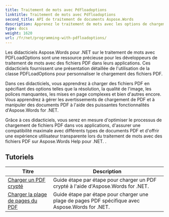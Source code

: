 ```yaml
---
title: Traitement de mots avec Pdfloadoptions
linktitle: Traitement de mots avec Pdfloadoptions
second_title: API de traitement de documents Aspose.Words
description: Apprenez le traitement de mots avec les options de chargement de PDF dans Aspose.Words pour .NET. Apprenez à charger et manipuler des documents Word au format PDF avec des didacticiels étape par étape et des exemples de code.
type: docs
weight: 1620
url: /fr/net/programming-with-pdfloadoptions/
---
```

Les didacticiels Aspose.Words pour .NET sur le traitement de mots avec PDFLoadOptions sont une ressource précieuse pour les développeurs de traitement de mots avec des fichiers PDF dans leurs applications. Ces didacticiels fournissent une présentation détaillée de l'utilisation de la classe PDFLoadOptions pour personnaliser le chargement des fichiers PDF.

Dans ces didacticiels, vous apprendrez à charger des fichiers PDF en spécifiant des options telles que la résolution, la qualité de l'image, les polices manquantes, les mises en page complexes et bien d'autres encore. Vous apprendrez à gérer les avertissements de chargement de PDF et à manipuler des documents PDF à l'aide des puissantes fonctionnalités d'Aspose.Words for .NET.

Grâce à ces didacticiels, vous serez en mesure d'optimiser le processus de chargement de fichiers PDF dans vos applications, d'assurer une compatibilité maximale avec différents types de documents PDF et d'offrir une expérience utilisateur transparente lors du traitement de mots avec des fichiers PDF sur Aspose.Words Help pour .NET. .

 ## Tutoriels
| Titre | Description |
| --- | --- |
| [Charger un PDF crypté](./load-encrypted-pdf/) | Guide étape par étape pour charger un PDF crypté à l'aide d'Aspose.Words for .NET. |
| [Charger la plage de pages du PDF](./load-page-range-of-pdf/) | Guide étape par étape pour charger une plage de pages PDF spécifique avec Aspose.Words for .NET. |
